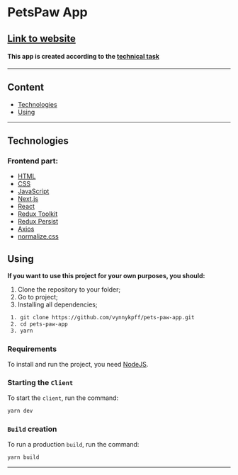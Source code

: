 # **PetsPaw App**

## [**<u>Link to website</u>**](https://youtu.be/tCn5hzxJi2o)

#### This app is created according to the [technical task](https://drive.google.com/file/d/1-FRuRMe6OYoWLVUEdck20dhx5FRqnE_g/view?usp=sharing)

---

## **Content**

- [Technologies](#technologies)
- [Using](#using)

<hr>

## **Technologies**

### Frontend part:

- [HTML](https://html.spec.whatwg.org/multipage/)
- [CSS](https://www.w3.org/Style/CSS/)
- [JavaScript](https://www.javascript.com/)
- [Next.js](https://nextjs.org/)
- [React](https://react.dev/)
- [Redux Toolkit](https://redux-toolkit.js.org/)
- [Redux Persist](https://www.npmjs.com/package/redux-persist)
- [Axios](https://axios-http.com/)
- [normalize.css](https://necolas.github.io/normalize.css/)

## **Using**

**If you want to use this project for your own purposes, you should:**

1. Clone the repository to your folder;
2. Go to project;
3. Installing all dependencies;

```sh
 1. git clone https://github.com/vynnykpff/pets-paw-app.git
 2. cd pets-paw-app
 3. yarn
```

### Requirements

To install and run the project, you need [NodeJS](https://nodejs.org/).

### Starting the `Client`

To start the `client`, run the command:

```sh
yarn dev
```

### `Build` creation

To run a production `build`, run the command:

```sh
yarn build
```

<hr>
